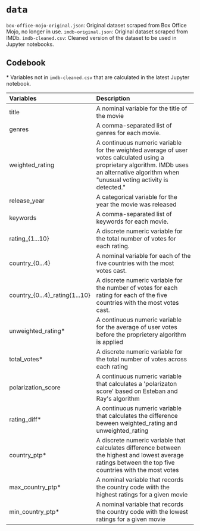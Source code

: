 # `data`

`box-office-mojo-original.json`: Original dataset scraped from Box Office Mojo, no longer in use.
`imdb-original.json`: Original dataset scraped from IMDb.
`imdb-cleaned.csv`: Cleaned version of the dataset to be used in Jupyter notebooks.

## Codebook

\* Variables not in `imdb-cleaned.csv` that are calculated in the latest Jupyter notebook.

| Variables | Description |
| :---      |         :---| 
| title | A nominal variable for the title of the movie |
| genres | A comma-separated list of genres for each movie. |
| weighted_rating | A continuous numeric variable for the weighted average of user votes calculated using a proprietary algorithm. IMDb uses an alternative algorithm when "unusual voting activity is detected." |
| release_year | A categorical variable for the year the movie was released |
| keywords | A comma-separated list of keywords for each movie. |
| rating_{1...10} | A discrete numeric variable for the total number of votes for each rating. |
| country_{0...4} | A nominal variable for each of the five countries with the most votes cast. |
| country_{0...4}_rating{1...10} | A discrete numeric variable for the number of votes for each rating for each of the five countries with the most votes cast. |
| unweighted_rating* | A continuous numeric variable for the average of user votes before the proprietery algorithm is applied |
| total_votes* | A discrete numeric variable for the total number of votes across each rating | 
| polarization_score | A continuous numeric variable that calculates a 'polarizaton score' based on Esteban and Ray's algorithm | 
| rating_diff* | A continuous numeric variable that calculates the difference beween weighted_rating and unweighted_rating | 
| country_ptp* | A discrete numeric variable that calculates difference between the highest and lowest average ratings between the top five countries with the most votes |
| max_country_ptp* | A nominal variable that records the country code wiith the highest ratings for a given movie |
| min_country_ptp* | A nominal variable that records the country code with the lowest ratings for a given movie |

